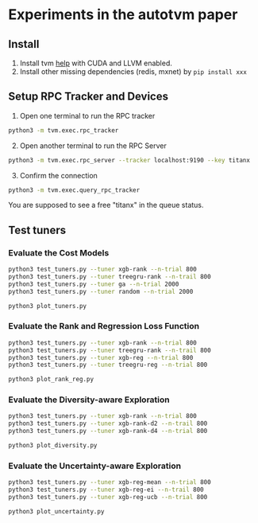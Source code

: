 # Experiments in the autotvm paper

## Install
1. Install tvm [help](https://docs.tvm.ai/install/from_source.html) with CUDA and LLVM enabled.
2. Install other missing dependencies (redis, mxnet) by `pip install xxx`

## Setup RPC Tracker and Devices
1. Open one terminal to run the RPC tracker

```bash
python3 -m tvm.exec.rpc_tracker
```

2. Open another terminal to run the RPC Server

```bash
python3 -m tvm.exec.rpc_server --tracker localhost:9190 --key titanx
```

3. Confirm the connection

```bash
python3 -m tvm.exec.query_rpc_tracker
```

You are supposed to see a free "titanx" in the queue status.

## Test tuners

### Evaluate the Cost Models
```bash
python3 test_tuners.py --tuner xgb-rank --n-trial 800
python3 test_tuners.py --tuner treegru-rank --n-trail 800
python3 test_tuners.py --tuner ga --n-trial 2000
python3 test_tuners.py --tuner random --n-trial 2000

python3 plot_tuners.py
```

### Evaluate the Rank and Regression Loss Function
```bash
python3 test_tuners.py --tuner xgb-rank --n-trial 800
python3 test_tuners.py --tuner treegru-rank --n-trail 800
python3 test_tuners.py --tuner xgb-reg --n-trial 800
python3 test_tuners.py --tuner treegru-reg --n-trial 800

python3 plot_rank_reg.py
```

### Evaluate the Diversity-aware Exploration
```bash
python3 test_tuners.py --tuner xgb-rank --n-trial 800
python3 test_tuners.py --tuner xgb-rank-d2 --n-trail 800
python3 test_tuners.py --tuner xgb-rank-d4 --n-trial 800

python3 plot_diversity.py
```


### Evaluate the Uncertainty-aware Exploration
```bash
python3 test_tuners.py --tuner xgb-reg-mean --n-trial 800
python3 test_tuners.py --tuner xgb-reg-ei --n-trail 800
python3 test_tuners.py --tuner xgb-reg-ucb --n-trial 800

python3 plot_uncertainty.py
```
